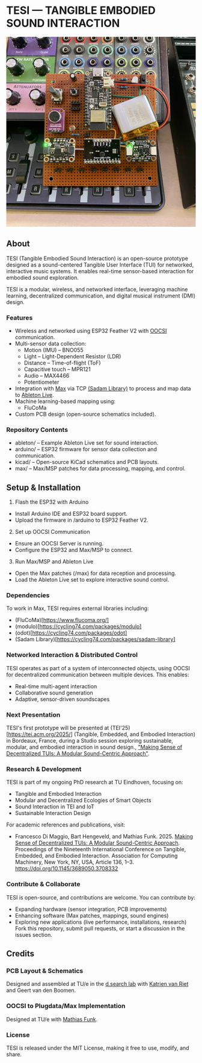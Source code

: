 # TESI — TANGIBLE EMBODIED SOUND INTERACTION

![TESI Prototype](images/tesi-perfboard.jpg)

## About
TESI (Tangible Embodied Sound Interaction) is an open-source prototype designed as a sound-centered Tangible User Interface (TUI) for networked, interactive music systems. It enables real-time sensor-based interaction for embodied sound exploration.

TESI is a modular, wireless, and networked interface, leveraging machine learning, decentralized communication, and digital musical instrument (DMI) design. 

### Features
* Wireless and networked using ESP32 Feather V2 with [OOCSI](https://oocsi.id.tue.nl/) communication.
* Multi-sensor data collection:
  * Motion (IMU) – BNO055
  * Light – Light-Dependent Resistor (LDR)
  * Distance – Time-of-flight (ToF)
  * Capacitive touch – MPR121
  * Audio – MAX4466
  * Potentiometer
* Integration with [Max](https://cycling74.com/products/max) via TCP [(Sadam Library)](https://cycling74.com/packages/sadam-library) to process and map data to [Ableton Live](https://www.ableton.com/en/live/).
* Machine learning-based mapping using:
  * FluCoMa
* Custom PCB design (open-source schematics included).

### Repository Contents
* ableton/ – Example Ableton Live set for sound interaction.
* arduino/ – ESP32 firmware for sensor data collection and communication.
* kicad/ – Open-source KiCad schematics and PCB layouts.
* max/ – Max/MSP patches for data processing, mapping, and control.

## Setup & Installation
1. Flash the ESP32 with Arduino
  * Install Arduino IDE and ESP32 board support.
  * Upload the firmware in /arduino to ESP32 Feather V2.
2. Set up OOCSI Communication
  * Ensure an OOCSI Server is running.
  * Configure the ESP32 and Max/MSP to connect.
3. Run Max/MSP and Ableton Live
  * Open the Max patches (/max) for data reception and processing.
  * Load the Ableton Live set to explore interactive sound control.

### Dependencies
To work in Max, TESI requires external libraries including:
* (FluCoMa)[https://www.flucoma.org/]
* (modulo)[https://cycling74.com/packages/modulo]
* (odot)[https://cycling74.com/packages/odot]
* (Sadam Library)[https://cycling74.com/packages/sadam-library]

### Networked Interaction & Distributed Control
TESI operates as part of a system of interconnected objects, using OOCSI for decentralized communication between multiple devices. This enables:

* Real-time multi-agent interaction
* Collaborative sound generation
* Adaptive, sensor-driven soundscapes

### Next Presentation
TESI's first prototype will be presented at (TEI'25)[https://tei.acm.org/2025/] (Tangible, Embedded, and Embodied Interaction) in Bordeaux, France, during a Studio session exploring sustainable, modular, and embodied interaction in sound design., ["Making Sense of Decentralized TUIs: A Modular Sound-Centric Approach"](https://sites.google.com/view/decentralized-sound-tuis/home).

### Research & Development
TESI is part of my ongoing PhD research at TU Eindhoven, focusing on:

* Tangible and Embodied Interaction
* Modular and Decentralized Ecologies of Smart Objects
* Sound Interaction in TEI and IoT
* Sustainable Interaction Design

For academic references and publications, visit: 
* Francesco Di Maggio, Bart Hengeveld, and Mathias Funk. 2025. [Making Sense of Decentralized TUIs: A Modular Sound-Centric Approach](https://dl.acm.org/doi/10.1145/3689050.3708332). Proceedings of the Nineteenth International Conference on Tangible, Embedded, and Embodied Interaction. Association for Computing Machinery, New York, NY, USA, Article 136, 1–3. https://doi.org/10.1145/3689050.3708332

### Contribute & Collaborate
TESI is open-source, and contributions are welcome. You can contribute by:

* Expanding hardware (sensor integration, PCB improvements)
* Enhancing software (Max patches, mappings, sound engines)
* Exploring new applications (live performance, installations, research)
Fork this repository, submit pull requests, or start a discussion in the issues section.

## Credits
### PCB Layout & Schematics
Designed and assembled at TU/e in the [d.search lab](https://research.tue.nl/en/equipments/dsearch-lab) with [Katrien van Riet](https://www.vectorious.nl/) and Geert van den Boomen.

### OOCSI to Plugdata/Max Implementation
Designed at TU/e with [Mathias Funk](https://mathias-funk.com/).

### License
TESI is released under the MIT License, making it free to use, modify, and share.
